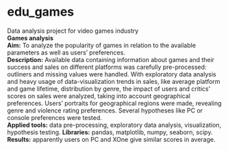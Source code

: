 # edu_games  
Data analysis project for video games industry  
**Games analysis**  
**Aim:** To analyze the popularity of games in relation to the available parameters as well as users’ preferences.  
**Description:** Available data containing information about games and their success and sales on different platforms was carefully pre-processed: outliners and missing values were handled. With exploratory data analysis and heavy usage of data-visualization trends in sales, like average platform and game lifetime, distribution by genre, the impact of users and critics' scores on sales were analyzed, taking into account geographical preferences. Users’ portraits for geographical regions were made, revealing genre and violence rating preferences. Several hypotheses like PC or console preferences were tested.  
**Applied tools:** data pre-processing, exploratory data analysis, visualization, hypothesis testing. 
**Libraries:** pandas, matplotlib, numpy, seaborn, scipy.  
**Results:** apparently users on PC and XOne give similar scores in average.  
